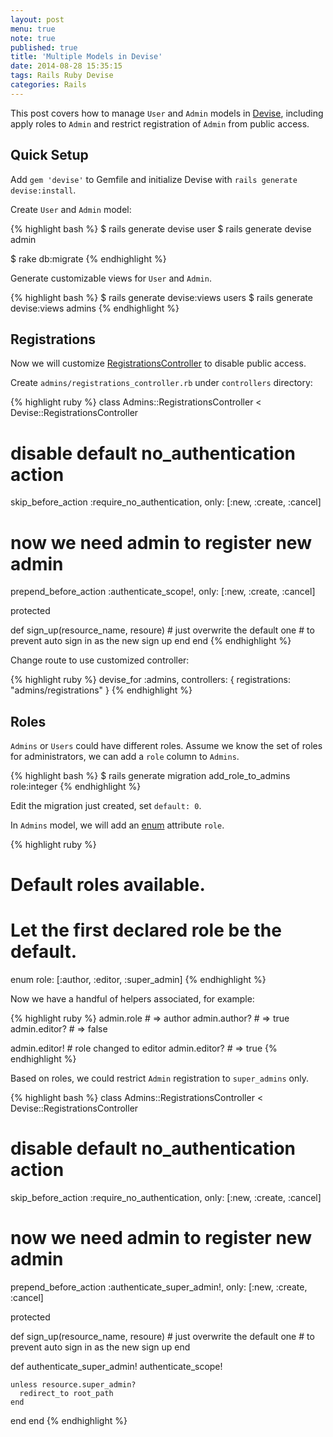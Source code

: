 ```yaml
---
layout: post
menu: true
note: true
published: true
title: 'Multiple Models in Devise'
date: 2014-08-28 15:35:15
tags: Rails Ruby Devise
categories: Rails
---
```


This post covers how to manage `User` and `Admin` models in [Devise](https://github.com/plataformatec/devise), including apply roles to `Admin` and restrict registration of `Admin` from public access.

## Quick Setup

Add `gem 'devise'` to Gemfile and initialize Devise with `rails generate devise:install`.

Create `User` and `Admin` model:

{% highlight bash %}
$ rails generate devise user
$ rails generate devise admin

$ rake db:migrate
{% endhighlight %}

Generate customizable views for `User` and `Admin`.

{% highlight bash %}
$ rails generate devise:views users
$ rails generate devise:views admins
{% endhighlight %}

## Registrations

Now we will customize [RegistrationsController](https://github.com/plataformatec/devise/blob/master/app/controllers/devise/registrations_controller.rb) to disable public access.

Create `admins/registrations_controller.rb` under `controllers` directory:

{% highlight ruby %}
class Admins::RegistrationsController < Devise::RegistrationsController
  # disable default no_authentication action
  skip_before_action :require_no_authentication, only: [:new, :create, :cancel]
  # now we need admin to register new admin
  prepend_before_action :authenticate_scope!, only: [:new, :create, :cancel]

  protected

  def sign_up(resource_name, resoure)
    # just overwrite the default one
    # to prevent auto sign in as the new sign up
  end
end
{% endhighlight %}

Change route to use customized controller:

{% highlight ruby %}
devise_for :admins, controllers: { registrations: "admins/registrations" }
{% endhighlight %}

## Roles

`Admins` or `Users` could have different roles. Assume we know the set of roles for administrators, we can add a `role` column to `Admins`.

{% highlight bash %}
$ rails generate migration add_role_to_admins role:integer
{% endhighlight %}

Edit the migration just created, set `default: 0`.

In `Admins` model, we will add an [enum](http://edgeapi.rubyonrails.org/classes/ActiveRecord/Enum.html) attribute `role`.

{% highlight ruby %}
# Default roles available.
# Let the first declared role be the default.
enum role: [:author, :editor, :super_admin]
{% endhighlight %}

Now we have a handful of helpers associated, for example:

{% highlight ruby %}
admin.role      # => author
admin.author?   # => true
admin.editor?   # => false

admin.editor!   # role changed to editor
admin.editor?   # => true
{% endhighlight %}

Based on roles, we could restrict `Admin` registration to `super_admins` only.

{% highlight bash %}
class Admins::RegistrationsController < Devise::RegistrationsController
  # disable default no_authentication action
  skip_before_action :require_no_authentication, only: [:new, :create, :cancel]
  # now we need admin to register new admin
  prepend_before_action :authenticate_super_admin!, only: [:new, :create, :cancel]

  protected

  def sign_up(resource_name, resoure)
    # just overwrite the default one
    # to prevent auto sign in as the new sign up
  end

  def authenticate_super_admin!
    authenticate_scope!

    unless resource.super_admin?
      redirect_to root_path
    end
  end
end
{% endhighlight %}
